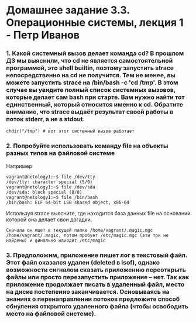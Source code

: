 <h1>Домашнее задание 3.3. Операционные системы, лекция 1 - Петр Иванов</h1>

<h3>1. Какой системный вызов делает команда cd? В прошлом ДЗ мы выяснили, что cd не является самостоятельной программой, это shell builtin, поэтому запустить strace непосредственно на cd не получится. Тем не менее, вы можете запустить strace на /bin/bash -c 'cd /tmp'. В этом случае вы увидите полный список системных вызовов, которые делает сам bash при старте. Вам нужно найти тот единственный, который относится именно к cd. Обратите внимание, что strace выдаёт результат своей работы в поток stderr, а не в stdout.</h3>

	chdir("/tmp") # вот этот системный вызов работает
	
<h3>2. Попробуйте использовать команду file на объекты разных типов на файловой системе</h3>

Например 

	vagrant@netology1:~$ file /dev/tty
	/dev/tty: character special (5/0)
	vagrant@netology1:~$ file /dev/sda
	/dev/sda: block special (8/0)
	vagrant@netology1:~$ file /bin/bash
	/bin/bash: ELF 64-bit LSB shared object, x86-64
	
Используя strace выясните, где находится база данных file на основании которой она делает свои догадки.
   
   
	Сначала он ищет в текущей папке /home/vagrant/.magic.mgc /home/vagrant/.magic, потом пробует /etc/magic.mgc (эти три не найдены) и финально находит /etc/magic

<h3>3. Предположим, приложение пишет лог в текстовый файл. Этот файл оказался удален (deleted в lsof), однако возможности сигналом сказать приложению переоткрыть файлы или просто перезапустить приложение – нет. Так как приложение продолжает писать в удаленный файл, место на диске постепенно заканчивается. Основываясь на знаниях о перенаправлении потоков предложите способ обнуления открытого удаленного файла (чтобы освободить место на файловой системе).</h3>
